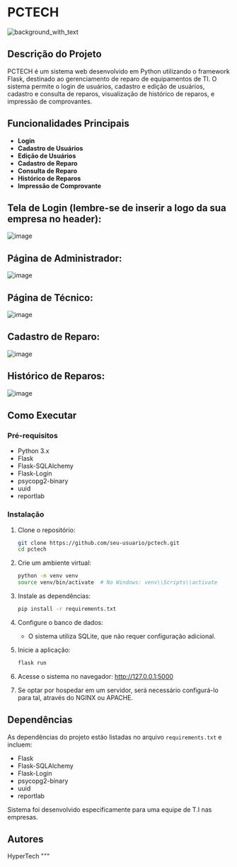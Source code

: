 # PCTECH
![background_with_text](https://github.com/HyperTechDevelopment/PCTECH/assets/155833544/de29fc6d-4c10-4c79-a202-0bab8cc0231c)

## Descrição do Projeto
PCTECH é um sistema web desenvolvido em Python utilizando o framework Flask, destinado ao gerenciamento de reparo de equipamentos de TI. O sistema permite o login de usuários, cadastro e edição de usuários, cadastro e consulta de reparos, visualização de histórico de reparos, e impressão de comprovantes.

## Funcionalidades Principais
- **Login**
- **Cadastro de Usuários**
- **Edição de Usuários**
- **Cadastro de Reparo**
- **Consulta de Reparo**
- **Histórico de Reparos**
- **Impressão de Comprovante**

## Tela de Login (lembre-se de inserir a logo da sua empresa no header):
![image](https://github.com/HyperTechDevelopment/PCTECH/assets/155833544/cc034b35-eb3a-4a40-b031-e31715d5b5b1)

## Página de Administrador:
![image](https://github.com/HyperTechDevelopment/PCTECH/assets/155833544/b20a48af-0d0c-4c37-9587-b187b8d6a051)

## Página de Técnico:
![image](https://github.com/HyperTechDevelopment/PCTECH/assets/155833544/6af0cc09-5c06-4c21-bf23-b82776ce1bbf)

## Cadastro de Reparo:
![image](https://github.com/HyperTechDevelopment/PCTECH/assets/155833544/cb82d815-516e-40b7-a4f9-e5715767559a)

## Histórico de Reparos:
![image](https://github.com/HyperTechDevelopment/PCTECH/assets/155833544/fb09a3e2-fada-435c-9332-be84766516ce)



## Como Executar

### Pré-requisitos
- Python 3.x
- Flask
- Flask-SQLAlchemy
- Flask-Login
- psycopg2-binary
- uuid
- reportlab

### Instalação

1. Clone o repositório:
    ```bash
    git clone https://github.com/seu-usuario/pctech.git
    cd pctech
    ```

2. Crie um ambiente virtual:
    ```bash
    python -m venv venv
    source venv/bin/activate  # No Windows: venv\\Scripts\\activate
    ```

3. Instale as dependências:
    ```bash
    pip install -r requirements.txt
    ```

4. Configure o banco de dados:
    - O sistema utiliza SQLite, que não requer configuração adicional.

5. Inicie a aplicação:
    ```bash
    flask run
    ```

6. Acesse o sistema no navegador:
    http://127.0.0.1:5000

7. Se optar por hospedar em um servidor, será necessário configurá-lo para tal, através do NGINX ou APACHE.

## Dependências
As dependências do projeto estão listadas no arquivo `requirements.txt` e incluem:
- Flask
- Flask-SQLAlchemy
- Flask-Login
- psycopg2-binary
- uuid
- reportlab

Sistema foi desenvolvido especificamente para uma equipe de T.I nas empresas.

## Autores
HyperTech
"""
